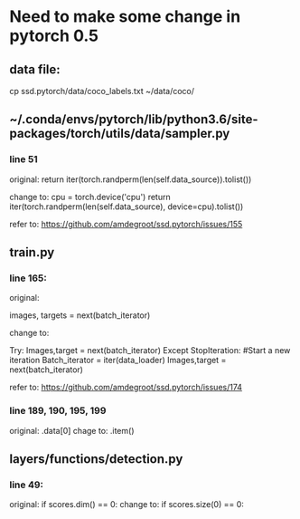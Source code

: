 # Need to make some change in pytorch 0.5

## data file:
  cp ssd.pytorch/data/coco_labels.txt ~/data/coco/

## ~/.conda/envs/pytorch/lib/python3.6/site-packages/torch/utils/data/sampler.py

  ### line 51
  
  original:
  return iter(torch.randperm(len(self.data_source)).tolist())
  
  change to:
  cpu = torch.device('cpu')
  return iter(torch.randperm(len(self.data_source), device=cpu).tolist())
  
  refer to: https://github.com/amdegroot/ssd.pytorch/issues/155

## train.py
  
  ### line 165:
  original:
  
  images, targets = next(batch_iterator)
  
  change to:
  
  Try:
      Images,target = next(batch_iterator)
  Except StopIteration: #Start a new iteration
      Batch_iterator = iter(data_loader)
      Images,target = next(batch_iterator)
      
  refer to: https://github.com/amdegroot/ssd.pytorch/issues/174
      
      
  ### line 189, 190, 195, 199
  original: .data[0]
  chage to: .item()
  
## layers/functions/detection.py
  ### line 49:
  original: if scores.dim() == 0:
  change to: if scores.size(0) == 0:

